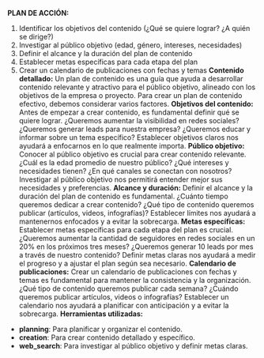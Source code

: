 **PLAN DE ACCIÓN:**
1. Identificar los objetivos del contenido (¿Qué se quiere lograr? ¿A quién se dirige?)
2. Investigar al público objetivo (edad, género, intereses, necesidades)
3. Definir el alcance y la duración del plan de contenido
4. Establecer metas específicas para cada etapa del plan
5. Crear un calendario de publicaciones con fechas y temas
**Contenido detallado:**
Un plan de contenido es una guía que ayuda a desarrollar contenido relevante y atractivo para el público objetivo, alineado con los objetivos de la empresa o proyecto. Para crear un plan de contenido efectivo, debemos considerar varios factores.
**Objetivos del contenido:** Antes de empezar a crear contenido, es fundamental definir qué se quiere lograr. ¿Queremos aumentar la visibilidad en redes sociales? ¿Queremos generar leads para nuestra empresa? ¿Queremos educar y informar sobre un tema específico? Establecer objetivos claros nos ayudará a enfocarnos en lo que realmente importa.
**Público objetivo:** Conocer al público objetivo es crucial para crear contenido relevante. ¿Cuál es la edad promedio de nuestro público? ¿Qué intereses y necesidades tienen? ¿En qué canales se conectan con nosotros? Investigar al público objetivo nos permitirá entender mejor sus necesidades y preferencias.
**Alcance y duración:** Definir el alcance y la duración del plan de contenido es fundamental. ¿Cuánto tiempo queremos dedicar a crear contenido? ¿Qué tipo de contenido queremos publicar (artículos, videos, infografías)? Establecer límites nos ayudará a mantenernos enfocados y a evitar la sobrecarga.
**Metas específicas:** Establecer metas específicas para cada etapa del plan es crucial. ¿Queremos aumentar la cantidad de seguidores en redes sociales en un 20% en los próximos tres meses? ¿Queremos generar 10 leads por mes a través de nuestro contenido? Definir metas claras nos ayudará a medir el progreso y a ajustar el plan según sea necesario.
**Calendario de publicaciones:** Crear un calendario de publicaciones con fechas y temas es fundamental para mantener la consistencia y la organización. ¿Qué tipo de contenido queremos publicar cada semana? ¿Cuándo queremos publicar artículos, videos o infografías? Establecer un calendario nos ayudará a planificar con anticipación y a evitar la sobrecarga.
**Herramientas utilizadas:**
* **planning**: Para planificar y organizar el contenido.
* **creation**: Para crear contenido detallado y específico.
* **web_search**: Para investigar al público objetivo y definir metas claras.